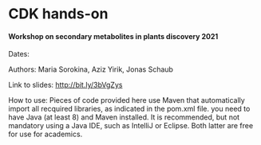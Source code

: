 # CDK hands-on
#### Workshop on secondary metabolites in plants discovery 2021

Dates:

Authors: Maria Sorokina, Aziz Yirik, Jonas Schaub

Link to slides: http://bit.ly/3bVgZys

How to use: 
Pieces of code provided here use Maven that automatically import all recquired libraries, as indicated in the pom.xml file. 
you need to have Java (at least 8) and Maven installed. It is recommended, but not mandatory using a Java IDE, such as IntelliJ or Eclipse. Both latter are free for use for academics. 
